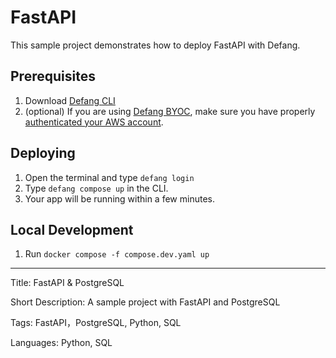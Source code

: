 # FastAPI

This sample project demonstrates how to deploy FastAPI with Defang. 

## Prerequisites
1. Download <a href="https://github.com/defang-io/defang">Defang CLI</a>
2. (optional) If you are using <a href="https://docs.defang.io/docs/concepts/defang-byoc">Defang BYOC</a>, make sure you have properly <a href="https://docs.aws.amazon.com/cli/latest/userguide/cli-chap-configure.html">authenticated your AWS account</a>.

## Deploying
1. Open the terminal and type `defang login`
2. Type `defang compose up` in the CLI.
3. Your app will be running within a few minutes.

## Local Development
1. Run `docker compose -f compose.dev.yaml up`

---

Title: FastAPI & PostgreSQL

Short Description: A sample project with FastAPI and PostgreSQL

Tags: FastAPI，PostgreSQL, Python, SQL

Languages: Python, SQL

